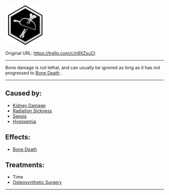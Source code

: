 ![tile061.png\|200](./Bone%20Damage%20-%20Attachments/6718845db30472d958dd7c18.png)

Original URL: https://trello.com/c/n9XZxuCl

---

Bone damage is not lethal, and can usually be ignored as long as it has not progressed to [Bone Death](Bone%20Death.md) .

---

## Caused by:

- [Kidney Damage](../Torso/Kidney%20Damage.md)
- [Radiation Sickness](../Torso/Radiation%20Sickness.md)
- [Sepsis](../Blood/Sepsis.md)
- [Hypoxemia](../Blood/Hypoxemia.md)

## Effects:

- [Bone Death](Bone%20Death.md)

## Treatments:

- Time
- [Osteosynthetic Surgery](../Procedures/Osteosynthetic%20Surgery.md)

---

